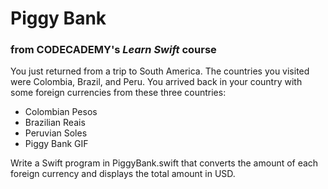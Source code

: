 # Piggy Bank
### from CODECADEMY's *Learn Swift* course

You just returned from a trip to South America. The countries you visited were Colombia, Brazil, and Peru. You arrived back in your country with some foreign currencies from these three countries:

- Colombian Pesos
- Brazilian Reais
- Peruvian Soles
- Piggy Bank GIF

Write a Swift program in PiggyBank.swift that converts the amount of each foreign currency and displays the total amount in USD.
